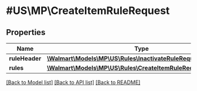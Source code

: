 # #US\MP\CreateItemRuleRequest

## Properties

Name | Type | Description | Notes
------------ | ------------- | ------------- | -------------
**ruleHeader** | [**\Walmart\Models\MP\US\Rules\InactivateRuleRequestRuleHeader**](InactivateRuleRequestRuleHeader.md) |  | [optional]
**rules** | [**\Walmart\Models\MP\US\Rules\CreateItemRuleRequestRules**](CreateItemRuleRequestRules.md) |  | [optional]


[[Back to Model list]](../) [[Back to API list]](../../Api/US/MP) [[Back to README]](../../README.md)
